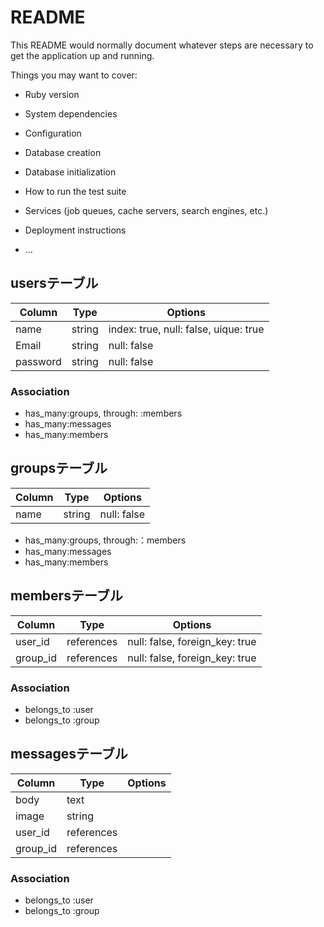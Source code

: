 # README

This README would normally document whatever steps are necessary to get the
application up and running.

Things you may want to cover:

* Ruby version

* System dependencies

* Configuration

* Database creation

* Database initialization

* How to run the test suite

* Services (job queues, cache servers, search engines, etc.)

* Deployment instructions

* ...

## usersテーブル
|Column|Type|Options|
|------|----|-------|
|name|string|index: true, null: false, uique: true|
|Email|string|null: false|
|password|string|null: false|
### Association
- has_many:groups, through: :members
- has_many:messages
- has_many:members

## groupsテーブル
|Column|Type|Options|
|------|----|-------|
|name|string|null: false|
- has_many:groups, through:：members
- has_many:messages
- has_many:members

## membersテーブル
|Column|Type|Options|
|------|----|-------|
|user_id|references|null: false, foreign_key: true|
|group_id|references|null: false, foreign_key: true|
### Association
- belongs_to :user
- belongs_to :group

##  messagesテーブル
|Column|Type|Options|
|------|----|-------|
|body|text||
|image|string||
|user_id|references||null: false, foreign_key: true|
|group_id|references||null: false, foreign_key: true|
### Association
- belongs_to :user
- belongs_to :group
